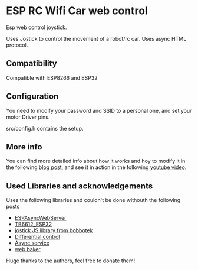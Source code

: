 # ESP RC Wifi Car web control

Esp web control joystick. 

Uses Jostick to control the movement of a robot/rc car. 
Uses async HTML protocol. 

## Compatibility
Compatible with ESP8266 and ESP32


## Configuration

You need to modify your password and SSID to a personal one, and set your motor Driver pins.

src/config.h contains the setup.

## More info

You can find more detailed info about how it works and hoy to modify it in the following [blog post](https://nkmakes.github.io/2020/09/02/esp32-tank-robot-joystick-http-web-control/), and see it in action in the following [youtube video](https://www.youtube.com/watch?v=uIImwilvI2s).


## Used Libraries and acknowledgements

Uses the following libraries and couldn't be done withouth the following posts
- [ESPAsyncWebServer](https://github.com/me-no-dev/ESPAsyncWebServer)
- [TB6612_ESP32](https://github.com/pablopeza/TB6612FNG_ESP32)
- [jostick JS library from bobbotek](https://github.com/bobboteck/JoyStick)
- [Differential control](https://www.impulseadventure.com/elec/robot-differential-steering.html)
- [Async service](https://github.com/neonious/lowjs_esp32_examples/blob/master/neonious_one/cellphone_controlled_rc_car/www/index.html)
- [web baker](https://gchq.github.io/CyberChef/#recipe=Gzip('Dynamic%20Huffman%20Coding','index.html.gz','',false)To_Hex('0x',0)Split('0x',',0x'))

Huge thanks to the authors, feel free to donate them!
